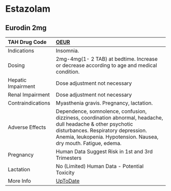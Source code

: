 # Estazolam

## Eurodin 2mg

| TAH Drug Code      | [OEUR](https://www.tahsda.org.tw/drugs/hissearch.php?drug_code=OEUR)                                                                                                                                                     |
|:-------------------|:-------------------------------------------------------------------------------------------------------------------------------------------------------------------------------------------------------------------------|
| Indications        | Insomnia.                                                                                                                                                                                                                |
| Dosing             | 2mg-4mg(1- 2 TAB) at bedtime. Increase or decrease according to age and medical condition.                                                                                                                               |
| Hepatic Impairment | Dose adjustment not necessary                                                                                                                                                                                            |
| Renal Impairment   | Dose adjustment not necessary                                                                                                                                                                                            |
| Contraindications  | Myasthenia gravis. Pregnancy, lactation.                                                                                                                                                                                 |
| Adverse Effects    | Dependence, somnolence, confusion, dizziness, coordination abnormal, headache, dull headache & other psychotic disturbances. Respiratory depression. Anemia, leukopenia. Hypotension. Nausea, dry mouth. Fatigue, edema. |
| Pregnancy          | Human Data Suggest Risk in 1st and 3rd Trimesters                                                                                                                                                                        |
| Lactation          | No (Limited) Human Data - Potential Toxicity                                                                                                                                                                             |
| More Info          | [UpToDate](https://www.uptodate.com/contents/estazolam-drug-information)                                                                                                                                                 |


